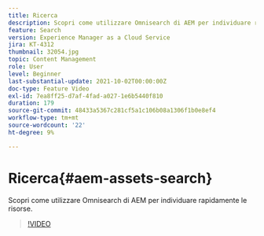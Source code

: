 ```yaml
---
title: Ricerca
description: Scopri come utilizzare Omnisearch di AEM per individuare rapidamente le risorse.
feature: Search
version: Experience Manager as a Cloud Service
jira: KT-4312
thumbnail: 32054.jpg
topic: Content Management
role: User
level: Beginner
last-substantial-update: 2021-10-02T00:00:00Z
doc-type: Feature Video
exl-id: 7ea8ff25-d7af-4fad-a027-1e6b5440f810
duration: 179
source-git-commit: 48433a5367c281cf5a1c106b08a1306f1b0e8ef4
workflow-type: tm+mt
source-wordcount: '22'
ht-degree: 9%

---
```


# Ricerca{#aem-assets-search}

Scopri come utilizzare Omnisearch di AEM per individuare rapidamente le risorse.

>[!VIDEO](https://video.tv.adobe.com/v/32054?quality=12&learn=on)

